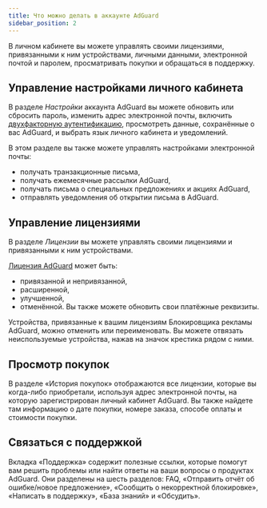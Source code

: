 ```yaml
---
title: Что можно делать в аккаунте AdGuard
sidebar_position: 2
---
```


В личном кабинете вы можете управлять своими лицензиями, привязанными к ним устройствами, личными данными, электронной почтой и паролем, просматривать покупки и обращаться в поддержку.

## Управление настройками личного кабинета

В разделе *Настройки* аккаунта AdGuard вы можете обновить или сбросить пароль, изменить адрес электронной почты, включить [двухфакторную аутентификацию](../2fa), просмотреть данные, сохранённые о вас AdGuard, и выбрать язык личного кабинета и уведомлений.

В этом разделе вы также можете управлять настройками электронной почты:

- получать транзакционные письма,
- получать ежемесячные рассылки AdGuard,
- получать письма о специальных предложениях и акциях AdGuard,
- отправлять уведомления об открытии письма в AdGuard.

## Управление лицензиями

В разделе *Лицензии* вы можете управлять своими лицензиями и привязанными к ним устройствами.

[Лицензия AdGuard](../../license/what-is) может быть:

- привязанной и непривязанной,
- расширенной,
- улучшенной,
- отменённой. Вы также можете обновить свои платёжные реквизиты.

Устройства, привязанные к вашим лицензиям Блокировщика рекламы AdGuard, можно отменить или переименовать. Вы можете отвязать неиспользуемые устройства, нажав на значок крестика рядом с ними.

## Просмотр покупок

В разделе «История покупок» отображаются все лицензии, которые вы когда-либо приобретали, используя адрес электронной почты, на которую зарегистрирован личный кабинет AdGuard. Вы также найдете там информацию о дате покупки, номере заказа, способе оплаты и стоимости покупки.

## Связаться с поддержкой

Вкладка «Поддержка» содержит полезные ссылки, которые помогут вам решить проблемы или найти ответы на ваши вопросы о продуктах AdGuard. Они разделены на шесть разделов: FAQ, «Отправить отчёт об ошибке/новое предложение», «Сообщить о некорректной блокировке», «Написать в поддержку», «База знаний» и «Обсудить».

